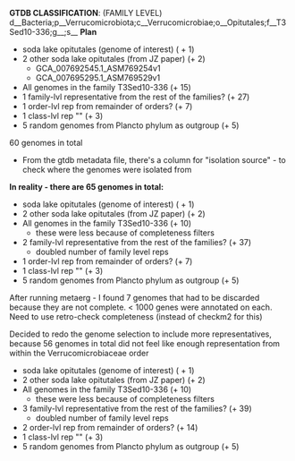 **GTDB CLASSIFICATION**: (FAMILY LEVEL) d__Bacteria;p__Verrucomicrobiota;c__Verrucomicrobiae;o__Opitutales;f__T3Sed10-336;g__;s__
**Plan**
- soda lake opitutales (genome of interest) ( + 1)
- 2 other soda lake opitutales (from JZ paper) (+ 2)
    - GCA_007692545.1_ASM769254v1
    - GCA_007695295.1_ASM769529v1
- All genomes in the family T3Sed10-336 (+ 15)
- 1 family-lvl representative from the rest of the families? (+ 27)
- 1 order-lvl rep from remainder of orders? (+ 7)
- 1 class-lvl rep "" (+ 3)
- 5 random genomes from Plancto phylum as outgroup (+ 5)

60 genomes in total
* From the gtdb metadata file, there's a column for "isolation source" - to check where the genomes were isolated from

**In reality - there are 65 genomes in total:**
- soda lake opitutales (genome of interest) ( + 1)
- 2 other soda lake opitutales (from JZ paper) (+ 2)
- All genomes in the family T3Sed10-336 (+ 10)
    - these were less because of completeness filters
- 2 family-lvl representative from the rest of the families? (+ 37)
    - doubled number of family level reps
- 1 order-lvl rep from remainder of orders? (+ 7)
- 1 class-lvl rep "" (+ 3)
- 5 random genomes from Plancto phylum as outgroup (+ 5)


After running metaerg - I found 7 genomes that had to be discarded because they are not complete. < 1000 genes were annotated on each. Need to use retro-check completeness (instead of checkm2 for this)

Decided to redo the genome selection to include more representatives, because 56 genomes in total did not feel like enough representation from within the Verrucomicrobiaceae order

- soda lake opitutales (genome of interest) ( + 1)
- 2 other soda lake opitutales (from JZ paper) (+ 2)
- All genomes in the family T3Sed10-336 (+ 10)
    - these were less because of completeness filters
- 3 family-lvl representative from the rest of the families? (+ 39)
    - doubled number of family level reps
- 2 order-lvl rep from remainder of orders? (+ 14)
- 1 class-lvl rep "" (+ 3)
- 5 random genomes from Plancto phylum as outgroup (+ 5)

